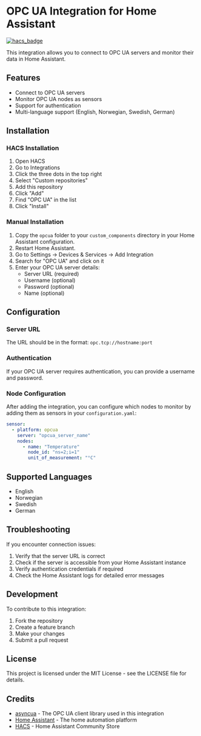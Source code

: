 # OPC UA Integration for Home Assistant

[![hacs_badge](https://img.shields.io/badge/HACS-Custom-orange.svg)](https://github.com/custom-components/hacs)

This integration allows you to connect to OPC UA servers and monitor their data in Home Assistant.

## Features

- Connect to OPC UA servers
- Monitor OPC UA nodes as sensors
- Support for authentication
- Multi-language support (English, Norwegian, Swedish, German)

## Installation

### HACS Installation
1. Open HACS
2. Go to Integrations
3. Click the three dots in the top right
4. Select "Custom repositories"
5. Add this repository
6. Click "Add"
7. Find "OPC UA" in the list
8. Click "Install"

### Manual Installation
1. Copy the `opcua` folder to your `custom_components` directory in your Home Assistant configuration.
2. Restart Home Assistant.
3. Go to Settings -> Devices & Services -> Add Integration
4. Search for "OPC UA" and click on it
5. Enter your OPC UA server details:
   - Server URL (required)
   - Username (optional)
   - Password (optional)
   - Name (optional)

## Configuration

### Server URL
The URL should be in the format: `opc.tcp://hostname:port`

### Authentication
If your OPC UA server requires authentication, you can provide a username and password.

### Node Configuration
After adding the integration, you can configure which nodes to monitor by adding them as sensors in your `configuration.yaml`:

```yaml
sensor:
  - platform: opcua
    server: "opcua_server_name"
    nodes:
      - name: "Temperature"
        node_id: "ns=2;i=1"
        unit_of_measurement: "°C"
```

## Supported Languages

- English
- Norwegian
- Swedish
- German

## Troubleshooting

If you encounter connection issues:
1. Verify that the server URL is correct
2. Check if the server is accessible from your Home Assistant instance
3. Verify authentication credentials if required
4. Check the Home Assistant logs for detailed error messages

## Development

To contribute to this integration:
1. Fork the repository
2. Create a feature branch
3. Make your changes
4. Submit a pull request

## License

This project is licensed under the MIT License - see the LICENSE file for details.

## Credits

- [asyncua](https://github.com/FreeOpcUa/opcua-asyncio) - The OPC UA client library used in this integration
- [Home Assistant](https://www.home-assistant.io/) - The home automation platform
- [HACS](https://hacs.xyz/) - Home Assistant Community Store
